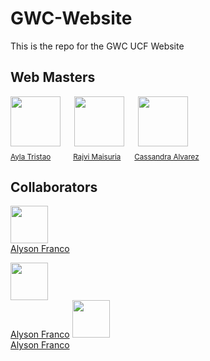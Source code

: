 # GWC-Website
This is the repo for the GWC UCF Website
## Web Masters
<div>
  <img src="https://github.com/Ayla-T.png" width="80px;"/>
  &emsp;
  <img src="https://github.com/rmai21.png" width="80px;"/>
  &emsp;
  <img src="https://github.com/ca764763.png" width="80px;"/>
  &emsp;
  <br />
  <sub><a href="https://github.com/Ayla-T">Ayla Tristao</a></sub>
  &emsp;&emsp;
  <sub><a href="https://github.com/rmai21">Rajvi Maisuria</a></sub>
  &emsp;
  <sub><a href="https://github.com/ca764763">Cassandra Alvarez</a></sub>
</div>



## Collaborators
[<img src="https://github.com/alysonfranco.png" width="60px;"/><br /><sub><a href="https://github.com/samsannchez">Alyson Franco</a></sub>](https://github.com/alysonfranco)

[<img src="https://github.com/alysonfranco.png" width="60px;"/><br /><sub><a href="https://github.com/samsannchez">Alyson Franco</a></sub>](https://github.com/alysonfranco)
[<img src="https://github.com/alysonfranco.png" width="60px;"/><br /><sub><a href="https://github.com/samsannchez">Alyson Franco</a></sub>](https://github.com/alysonfranco)

